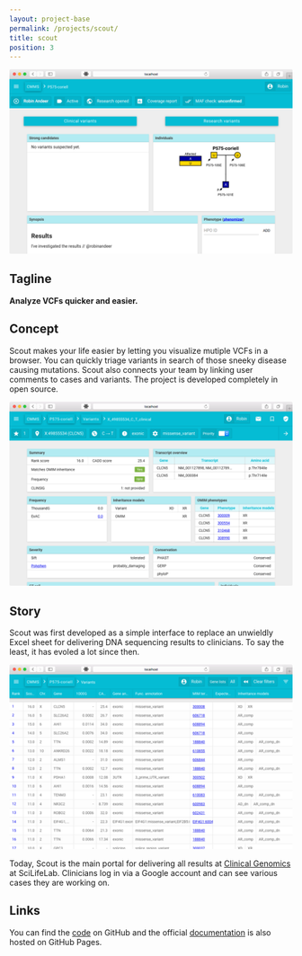 ```yaml
---
layout: project-base
permalink: /projects/scout/
title: scout
position: 3
---
```


![Scout case view](/assets/img/scout/case.png)

## Tagline
**Analyze VCFs quicker and easier.**

## Concept
Scout makes your life easier by letting you visualize mutiple VCFs in a browser. You can quickly triage variants in search of those sneeky disease causing mutations. Scout also connects your team by linking user comments to cases and variants. The project is developed completely in open source.

![Scout case view](/assets/img/scout/variant.png)

## Story
Scout was first developed as a simple interface to replace an unwieldly Excel sheet for delivering DNA sequencing results to clinicians. To say the least, it has evoled a lot since then.

![Scout case view](/assets/img/scout/variants.png)

Today, Scout is the main portal for delivering all results at [Clinical Genomics][clinical] at SciLifeLab. Clinicians log in via a Google account and can see various cases they are working on.

## Links
You can find the [code][repo] on GitHub and the official [documentation][docs] is also hosted on GitHub Pages.


[clinical]: http://www.clinicalgenomics.se/
[repo]: https://github.com/Clinical-Genomics/scout
[docs]: http://www.clinicalgenomics.se/scout/
